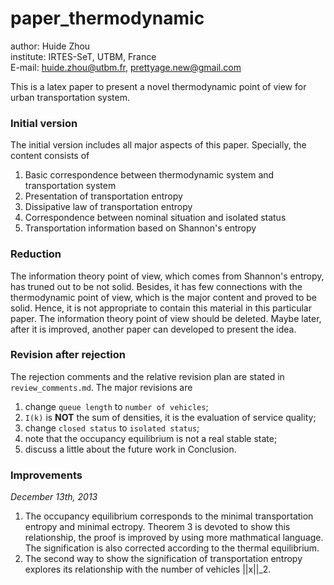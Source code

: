 # paper_thermodynamic

author: Huide Zhou  
institute: IRTES-SeT, UTBM, France  
E-mail: huide.zhou@utbm.fr, prettyage.new@gmail.com

This is a latex paper to present a novel thermodynamic point of view for urban transportation system.

### Initial version

The initial version includes all major aspects of this paper. Specially, the content consists of

1. Basic correspondence between thermodynamic system and transportation system
2. Presentation of transportation entropy
3. Dissipative law of transportation entropy
4. Correspondence between nominal situation and isolated status
5. Transportation information based on Shannon's entropy

### Reduction

The information theory point of view, which comes from Shannon's entropy, has truned out to be not solid. Besides, it has few connections with the thermodynamic point of view, which is the major content and proved to be solid. Hence, it is not appropriate to contain this material in this particular paper. The information theory point of view should be deleted. Maybe later, after it is improved, another paper can developed to present the idea.

### Revision after rejection

The rejection comments and the relative revision plan are stated in `review_comments.md`. The major revisions are

1. change `queue length` to `number of vehicles`;
2. `I(k)` is **NOT** the sum of densities, it is the evaluation of service quality;
3. change `closed status` to `isolated status`;
4. note that the occupancy equilibrium is not a real stable state;
5. discuss a little about the future work in Conclusion.

### Improvements
*December 13th, 2013*

1. The occupancy equilibrium corresponds to the minimal transportation entropy and minimal ectropy. Theorem 3 is devoted to show this relationship, the proof is improved by using more mathmatical language. The signification is also corrected according to the thermal equilibrium.
2. The second way to show the signification of transportation entropy explores its relationship with the number of vehicles ||x||_2.